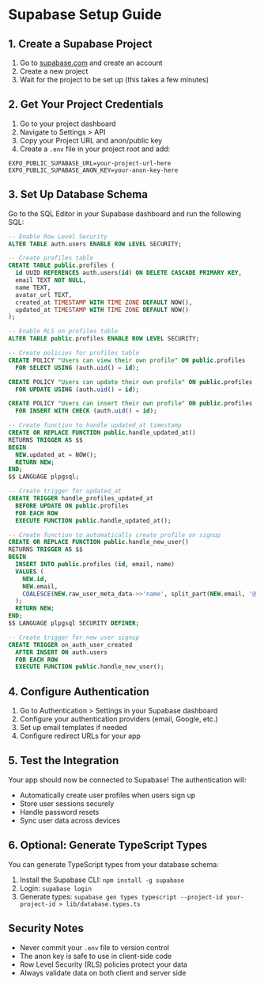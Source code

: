 # Supabase Setup Guide

## 1. Create a Supabase Project

1. Go to [supabase.com](https://supabase.com) and create an account
2. Create a new project
3. Wait for the project to be set up (this takes a few minutes)

## 2. Get Your Project Credentials

1. Go to your project dashboard
2. Navigate to Settings > API
3. Copy your Project URL and anon/public key
4. Create a `.env` file in your project root and add:

```env
EXPO_PUBLIC_SUPABASE_URL=your-project-url-here
EXPO_PUBLIC_SUPABASE_ANON_KEY=your-anon-key-here
```

## 3. Set Up Database Schema

Go to the SQL Editor in your Supabase dashboard and run the following SQL:

```sql
-- Enable Row Level Security
ALTER TABLE auth.users ENABLE ROW LEVEL SECURITY;

-- Create profiles table
CREATE TABLE public.profiles (
  id UUID REFERENCES auth.users(id) ON DELETE CASCADE PRIMARY KEY,
  email TEXT NOT NULL,
  name TEXT,
  avatar_url TEXT,
  created_at TIMESTAMP WITH TIME ZONE DEFAULT NOW(),
  updated_at TIMESTAMP WITH TIME ZONE DEFAULT NOW()
);

-- Enable RLS on profiles table
ALTER TABLE public.profiles ENABLE ROW LEVEL SECURITY;

-- Create policies for profiles table
CREATE POLICY "Users can view their own profile" ON public.profiles
  FOR SELECT USING (auth.uid() = id);

CREATE POLICY "Users can update their own profile" ON public.profiles
  FOR UPDATE USING (auth.uid() = id);

CREATE POLICY "Users can insert their own profile" ON public.profiles
  FOR INSERT WITH CHECK (auth.uid() = id);

-- Create function to handle updated_at timestamp
CREATE OR REPLACE FUNCTION public.handle_updated_at()
RETURNS TRIGGER AS $$
BEGIN
  NEW.updated_at = NOW();
  RETURN NEW;
END;
$$ LANGUAGE plpgsql;

-- Create trigger for updated_at
CREATE TRIGGER handle_profiles_updated_at
  BEFORE UPDATE ON public.profiles
  FOR EACH ROW
  EXECUTE FUNCTION public.handle_updated_at();

-- Create function to automatically create profile on signup
CREATE OR REPLACE FUNCTION public.handle_new_user()
RETURNS TRIGGER AS $$
BEGIN
  INSERT INTO public.profiles (id, email, name)
  VALUES (
    NEW.id,
    NEW.email,
    COALESCE(NEW.raw_user_meta_data->>'name', split_part(NEW.email, '@', 1))
  );
  RETURN NEW;
END;
$$ LANGUAGE plpgsql SECURITY DEFINER;

-- Create trigger for new user signup
CREATE TRIGGER on_auth_user_created
  AFTER INSERT ON auth.users
  FOR EACH ROW
  EXECUTE FUNCTION public.handle_new_user();
```

## 4. Configure Authentication

1. Go to Authentication > Settings in your Supabase dashboard
2. Configure your authentication providers (email, Google, etc.)
3. Set up email templates if needed
4. Configure redirect URLs for your app

## 5. Test the Integration

Your app should now be connected to Supabase! The authentication will:

- Automatically create user profiles when users sign up
- Store user sessions securely
- Handle password resets
- Sync user data across devices

## 6. Optional: Generate TypeScript Types

You can generate TypeScript types from your database schema:

1. Install the Supabase CLI: `npm install -g supabase`
2. Login: `supabase login`
3. Generate types: `supabase gen types typescript --project-id your-project-id > lib/database.types.ts`

## Security Notes

- Never commit your `.env` file to version control
- The anon key is safe to use in client-side code
- Row Level Security (RLS) policies protect your data
- Always validate data on both client and server side